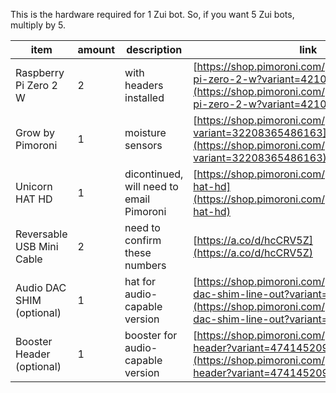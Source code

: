 This is the hardware required for 1 Zui bot. So, if you want 5 Zui bots, multiply by 5.

| item                     | amount     | description                               | link                                                                            |
| ------------------------- | ---------- | ---------------------------------------- | ------------------------------------------------------------------------------- |
| Raspberry Pi Zero 2 W     | 2          | with headers installed                   | [https://shop.pimoroni.com/products/raspberry-pi-zero-2-w?variant=42101934587987](https://shop.pimoroni.com/products/raspberry-pi-zero-2-w?variant=42101934587987) | 
| Grow by Pimoroni          | 1          | moisture sensors                         | [https://shop.pimoroni.com/products/grow?variant=32208365486163](https://shop.pimoroni.com/products/grow?variant=32208365486163) |
| Unicorn HAT HD            | 1          | dicontinued, will need to email Pimoroni | [https://shop.pimoroni.com/products/unicorn-hat-hd](https://shop.pimoroni.com/products/unicorn-hat-hd) |
| Reversable USB Mini Cable | 2          | need to confirm these numbers            | [https://a.co/d/hcCRV5Z](https://a.co/d/hcCRV5Z) |
| Audio DAC SHIM (optional) | 1          | hat for audio-capable version     | [https://shop.pimoroni.com/products/audio-dac-shim-line-out?variant=32343184965715](https://shop.pimoroni.com/products/audio-dac-shim-line-out?variant=32343184965715) |
| Booster Header (optional) | 1          | booster for audio-capable version | [https://shop.pimoroni.com/products/booster-header?variant=47414520906](https://shop.pimoroni.com/products/booster-header?variant=47414520906) |

